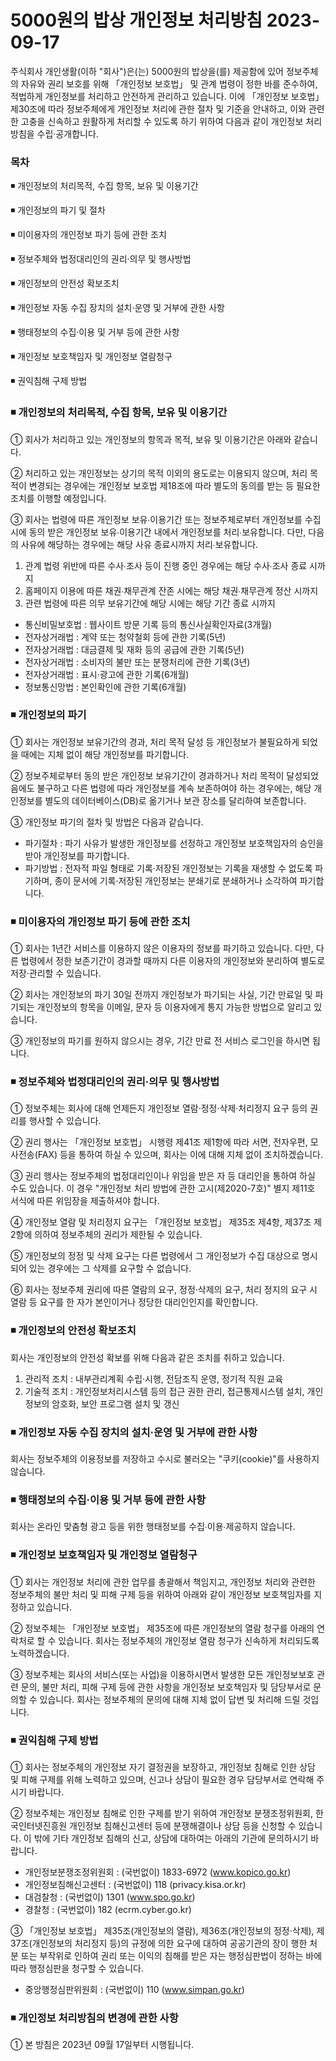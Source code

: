 # 5000원의 밥상 개인정보 처리방침 2023-09-17

주식회사 개인생활(이하 "회사")은(는) 5000원의 밥상을(를) 제공함에 있어 정보주체의 자유와 권리 보호를 위해 「개인정보 보호법」 및 관계 법령이 정한 바를 준수하여, 적법하게 개인정보를 처리하고 안전하게 관리하고 있습니다. 이에 「개인정보 보호법」 제30조에 따라 정보주체에게 개인정보 처리에 관한 절차 및 기준을 안내하고, 이와 관련한 고충을 신속하고 원활하게 처리할 수 있도록 하기 위하여 다음과 같이 개인정보 처리방침을 수립·공개합니다.

### 목차

◾️ 개인정보의 처리목적, 수집 항목, 보유 및 이용기간

◾️ 개인정보의 파기 및 절차

◾️ 미이용자의 개인정보 파기 등에 관한 조치

◾️ 정보주체와 법정대리인의 권리·의무 및 행사방법

◾️ 개인정보의 안전성 확보조치

◾️ 개인정보 자동 수집 장치의 설치·운영 및 거부에 관한 사항

◾️ 행태정보의 수집·이용 및 거부 등에 관한 사항

◾️ 개인정보 보호책임자 및 개인정보 열람청구

◾️ 권익침해 구제 방법

### ◾️ 개인정보의 처리목적, 수집 항목, 보유 및 이용기간

① 회사가 처리하고 있는 개인정보의 항목과 목적, 보유 및 이용기간은 아래와 같습니다.

② 처리하고 있는 개인정보는 상기의 목적 이외의 용도로는 이용되지 않으며, 처리 목적이 변경되는 경우에는 개인정보 보호법 제18조에 따라 별도의 동의를 받는 등 필요한 조치를 이행할 예정입니다.

③ 회사는 법령에 따른 개인정보 보유∙이용기간 또는 정보주체로부터 개인정보를 수집 시에 동의 받은 개인정보 보유∙이용기간 내에서 개인정보를 처리∙보유합니다. 다만, 다음의 사유에 해당하는 경우에는 해당 사유 종료시까지 처리∙보유합니다.

1) 관계 법령 위반에 따른 수사∙조사 등이 진행 중인 경우에는 해당 수사∙조사 종료 시까지  
2) 홈페이지 이용에 따른 채권∙채무관계 잔존 시에는 해당 채권∙채무관계 정산 시까지  
3) 관련 법령에 따른 의무 보유기간에 해당 시에는 해당 기간 종료 시까지

-   통신비밀보호법 : 웹사이트 방문 기록 등의 통신사실확인자료(3개월)
-   전자상거래법 : 계약 또는 청약철회 등에 관한 기록(5년)
-   전자상거래법 : 대금결제 및 재화 등의 공급에 관한 기록(5년)
-   전자상거래법 : 소비자의 불만 또는 분쟁처리에 관한 기록(3년)
-   전자상거래법 : 표시·광고에 관한 기록(6개월)
-   정보통신망법 : 본인확인에 관한 기록(6개월)

### ◾️ 개인정보의 파기

① 회사는 개인정보 보유기간의 경과, 처리 목적 달성 등 개인정보가 불필요하게 되었을 때에는 지체 없이 해당 개인정보를 파기합니다.

② 정보주체로부터 동의 받은 개인정보 보유기간이 경과하거나 처리 목적이 달성되었음에도 불구하고 다른 법령에 따라 개인정보를 계속 보존하여야 하는 경우에는, 해당 개인정보를 별도의 데이터베이스(DB)로 옮기거나 보관 장소를 달리하여 보존합니다.

③ 개인정보 파기의 절차 및 방법은 다음과 같습니다.

-   파기절차 : 파기 사유가 발생한 개인정보를 선정하고 개인정보 보호책임자의 승인을 받아 개인정보를 파기합니다.
-   파기방법 : 전자적 파일 형태로 기록·저장된 개인정보는 기록을 재생할 수 없도록 파기하며, 종이 문서에 기록·저장된 개인정보는 분쇄기로 분쇄하거나 소각하여 파기합니다.

### ◾️ 미이용자의 개인정보 파기 등에 관한 조치

① 회사는 1년간 서비스를 이용하지 않은 이용자의 정보를 파기하고 있습니다. 다만, 다른 법령에서 정한 보존기간이 경과할 때까지 다른 이용자의 개인정보와 분리하여 별도로 저장·관리할 수 있습니다.

② 회사는 개인정보의 파기 30일 전까지 개인정보가 파기되는 사실, 기간 만료일 및 파기되는 개인정보의 항목을 이메일, 문자 등 이용자에게 통지 가능한 방법으로 알리고 있습니다.

③ 개인정보의 파기를 원하지 않으시는 경우, 기간 만료 전 서비스 로그인을 하시면 됩니다.

### ◾️ 정보주체와 법정대리인의 권리·의무 및 행사방법

① 정보주체는 회사에 대해 언제든지 개인정보 열람·정정·삭제·처리정지 요구 등의 권리를 행사할 수 있습니다.

② 권리 행사는 「개인정보 보호법」 시행령 제41조 제1항에 따라 서면, 전자우편, 모사전송(FAX) 등을 통하여 하실 수 있으며, 회사는 이에 대해 지체 없이 조치하겠습니다.

③ 권리 행사는 정보주체의 법정대리인이나 위임을 받은 자 등 대리인을 통하여 하실 수도 있습니다. 이 경우 "개인정보 처리 방법에 관한 고시(제2020-7호)" 별지 제11호 서식에 따른 위임장을 제출하셔야 합니다.

④ 개인정보 열람 및 처리정지 요구는 「개인정보 보호법」 제35조 제4항, 제37조 제2항에 의하여 정보주체의 권리가 제한될 수 있습니다.

⑤ 개인정보의 정정 및 삭제 요구는 다른 법령에서 그 개인정보가 수집 대상으로 명시되어 있는 경우에는 그 삭제를 요구할 수 없습니다.

⑥ 회사는 정보주체 권리에 따른 열람의 요구, 정정·삭제의 요구, 처리 정지의 요구 시 열람 등 요구를 한 자가 본인이거나 정당한 대리인인지를 확인합니다.

### ◾️ 개인정보의 안전성 확보조치

회사는 개인정보의 안전성 확보를 위해 다음과 같은 조치를 취하고 있습니다.

1) 관리적 조치 : 내부관리계획 수립·시행, 전담조직 운영, 정기적 직원 교육  
2) 기술적 조치 : 개인정보처리시스템 등의 접근 권한 관리, 접근통제시스템 설치, 개인정보의 암호화, 보안 프로그램 설치 및 갱신

### ◾️ 개인정보 자동 수집 장치의 설치·운영 및 거부에 관한 사항

회사는 정보주체의 이용정보를 저장하고 수시로 불러오는 "쿠키(cookie)"를 사용하지 않습니다.

### ◾️ 행태정보의 수집·이용 및 거부 등에 관한 사항

회사는 온라인 맞춤형 광고 등을 위한 행태정보를 수집∙이용∙제공하지 않습니다.

### ◾️ 개인정보 보호책임자 및 개인정보 열람청구

① 회사는 개인정보 처리에 관한 업무를 총괄해서 책임지고, 개인정보 처리와 관련한 정보주체의 불만 처리 및 피해 구제 등을 위하여 아래와 같이 개인정보 보호책임자를 지정하고 있습니다.

② 정보주체는 「개인정보 보호법」 제35조에 따른 개인정보의 열람 청구를 아래의 연락처로 할 수 있습니다. 회사는 정보주체의 개인정보 열람 청구가 신속하게 처리되도록 노력하겠습니다.

③ 정보주체는 회사의 서비스(또는 사업)을 이용하시면서 발생한 모든 개인정보보호 관련 문의, 불만 처리, 피해 구제 등에 관한 사항을 개인정보 보호책임자 및 담당부서로 문의할 수 있습니다. 회사는 정보주체의 문의에 대해 지체 없이 답변 및 처리해 드릴 것입니다.

### ◾️ 권익침해 구제 방법

① 회사는 정보주체의 개인정보 자기 결정권을 보장하고, 개인정보 침해로 인한 상담 및 피해 구제를 위해 노력하고 있으며, 신고나 상담이 필요한 경우 담당부서로 연락해 주시기 바랍니다.

② 정보주체는 개인정보 침해로 인한 구제를 받기 위하여 개인정보 분쟁조정위원회, 한국인터넷진흥원 개인정보 침해신고센터 등에 분쟁해결이나 상담 등을 신청할 수 있습니다. 이 밖에 기타 개인정보 침해의 신고, 상담에 대하여는 아래의 기관에 문의하시기 바랍니다.

-   개인정보분쟁조정위원회 : (국번없이) 1833-6972 (www.kopico.go.kr)
-   개인정보침해신고센터 : (국번없이) 118 (privacy.kisa.or.kr)
-   대검찰청 : (국번없이) 1301 (www.spo.go.kr)
-   경찰청 : (국번없이) 182 (ecrm.cyber.go.kr)

③ 「개인정보 보호법」 제35조(개인정보의 열람), 제36조(개인정보의 정정·삭제), 제37조(개인정보의 처리정지 등)의 규정에 의한 요구에 대하여 공공기관의 장이 행한 처분 또는 부작위로 인하여 권리 또는 이익의 침해를 받은 자는 행정심판법이 정하는 바에 따라 행정심판을 청구할 수 있습니다.

-   중앙행정심판위원회 : (국번없이) 110 (www.simpan.go.kr)

### ◾️ 개인정보 처리방침의 변경에 관한 사항

① 본 방침은 2023년 09월 17일부터 시행됩니다.
